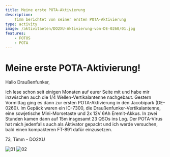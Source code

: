 ```yaml
---
title: Meine erste POTA-Aktivierung
description:
    Timm berichtet von seiner ersten POTA-Aktivierung
type: activity
image: /aktivitaeten/DO2XU-Aktivierung-von-DE-0260/01.jpg
features:
    - FOTOS
    - POTA
---
```


# Meine erste POTA-Aktivierung!

Hallo Draußenfunker,

ich lese schon seit einigen Monaten auf eurer Seite mit und habe mir inzwischen auch die 1/4 Wellen-Vertikalantenne nachgebaut. Gestern Vormittag ging es dann zur ersten POTA-Aktivierung in den Jacobipark (DE-0260). Im Gepäck waren ein IC-7300, die Draußenfunker-Vertikalantenne, eine sowjetische Mini-Morsetaste und 2x 12V 6Ah Eremit-Akkus. In zwei Stunden kamen dann auf 15m insgesamt 23 QSOs ins Log. Der POTA-Virus hat mich jedenfalls auch als Aktivator gepackt und ich werde versuchen, bald einen kompakteren FT-891 dafür einzusetzen.

73, Timm - DO2XU

![01](/aktivitaeten/DO2XU-Aktivierung-von-DE-0260/01.jpg)
![02](/aktivitaeten/DO2XU-Aktivierung-von-DE-0260/02.jpg)



